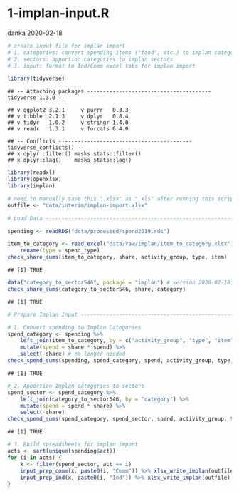 1-implan-input.R
================
danka
2020-02-18

``` r
# create input file for implan import
# 1. categories: convert spending items ("food", etc.) to implan categories ("Food - Groceries", etc.)
# 2. sectors: apportion categories to implan sectors
# 3. input: format to Ind/Comm excel tabs for implan import

library(tidyverse)
```

    ## -- Attaching packages --------------------------------------- tidyverse 1.3.0 --

    ## v ggplot2 3.2.1     v purrr   0.3.3
    ## v tibble  2.1.3     v dplyr   0.8.4
    ## v tidyr   1.0.2     v stringr 1.4.0
    ## v readr   1.3.1     v forcats 0.4.0

    ## -- Conflicts ------------------------------------------ tidyverse_conflicts() --
    ## x dplyr::filter() masks stats::filter()
    ## x dplyr::lag()    masks stats::lag()

``` r
library(readxl)
library(openxlsx)
library(implan)

# need to manually save this ".xlsx" as ".xls" after running this script
outfile <- "data/interim/implan-import.xlsx"

# Load Data ---------------------------------------------------------------

spending <- readRDS("data/processed/spend2019.rds")

item_to_category <- read_excel("data/raw/implan/item_to_category.xlsx") %>%
    rename(type = spend_type)
check_share_sums(item_to_category, share, activity_group, type, item)
```

    ## [1] TRUE

``` r
data("category_to_sector546", package = "implan") # version 2020-02-18
check_share_sums(category_to_sector546, share, category)
```

    ## [1] TRUE

``` r
# Prepare Implan Input ------------------------------------------------------

# 1. Convert spending to Implan Categories
spend_category <- spending %>%
    left_join(item_to_category, by = c("activity_group", "type", "item")) %>%
    mutate(spend = share * spend) %>%
    select(-share) # no longer needed
check_spend_sums(spending, spend_category, spend, activity_group, type, item)
```

    ## [1] TRUE

``` r
# 2. Apportion Implan categories to sectors
spend_sector <- spend_category %>%
    left_join(category_to_sector546, by = "category") %>%
    mutate(spend = spend * share) %>%
    select(-share)
check_spend_sums(spend_category, spend_sector, spend, activity_group, type, item)
```

    ## [1] TRUE

``` r
# 3. Build spreadsheets for implan import
acts <- sort(unique(spending$act))
for (i in acts) {
    x <- filter(spend_sector, act == i)
    input_prep_comm(x, paste0(i, "Comm")) %>% xlsx_write_implan(outfile)
    input_prep_ind(x, paste0(i, "Ind")) %>% xlsx_write_implan(outfile)
}
```
